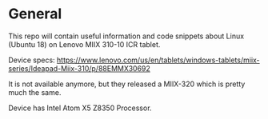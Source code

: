 # General
This repo will contain useful information and code snippets about Linux (Ubuntu 18) on Lenovo MIIX 310-10 ICR tablet.

Device specs: https://www.lenovo.com/us/en/tablets/windows-tablets/miix-series/Ideapad-Miix-310/p/88EMMX30692

It is not available anymore, but they released a MIIX-320 which is pretty much the same.

Device has Intel Atom X5 Z8350 Processor.


